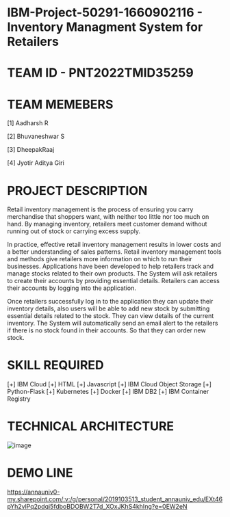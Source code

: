 # IBM-Project-50291-1660902116 - Inventory Managment System for Retailers

# TEAM ID - PNT2022TMID35259

# TEAM MEMEBERS

[1] Aadharsh R

[2] Bhuvaneshwar S

[3] DheepakRaaj

[4] Jyotir Aditya Giri


# PROJECT DESCRIPTION

Retail inventory management is the process of ensuring you carry merchandise that shoppers want, with neither too little nor too much on hand. By managing inventory, retailers meet customer demand without running out of stock or carrying excess supply.


In practice, effective retail inventory management results in lower costs and a better understanding of sales patterns. Retail inventory management tools and methods give retailers more information on which to run their businesses. Applications have been developed to help retailers track and manage stocks related to their own products. The System will ask retailers to create their accounts by providing essential details. Retailers can access their accounts by logging into the application.


Once retailers successfully log in to the application they can update their inventory details, also users will be able to add new stock by submitting essential details related to the stock. They can view details of the current inventory. The System will automatically send an email alert to the retailers if there is no stock found in their accounts.  So that they can order new stock.

# SKILL REQUIRED

[+] IBM Cloud
[+] HTML
[+] Javascript
[+] IBM Cloud Object Storage
[+] Python-Flask
[+] Kubernetes
[+] Docker
[+] IBM DB2
[+] IBM Container Registry

# TECHNICAL ARCHITECTURE

![image](https://user-images.githubusercontent.com/64410018/196022345-ab90f4a1-df7c-450e-ae1d-678a4ceb9784.png)

# DEMO LINE

https://annauniv0-my.sharepoint.com/:v:/g/personal/2019103513_student_annauniv_edu/EXt46pYh2vlPq2pdqi5fdboBDOBW2T7d_XOxJKhS4khIng?e=0EW2eN
